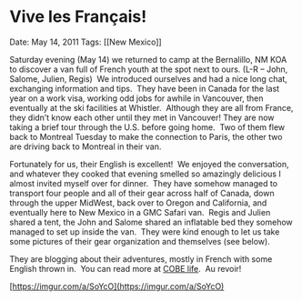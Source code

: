 # Vive les Français!

Date: May 14, 2011
Tags: [[New Mexico]]

Saturday evening (May 14) we returned to camp at the Bernalillo, NM KOA to discover a van full of French youth at the spot next to ours. (L-R – John, Salome, Julien, Regis)  We introduced ourselves and had a nice long chat, exchanging information and tips.  They have been in Canada for the last year on a work visa, working odd jobs for awhile in Vancouver, then eventually at the ski facilities at Whistler.  Although they are all from France, they didn’t know each other until they met in Vancouver! They are now taking a brief tour through the U.S. before going home.  Two of them flew back to Montreal Tuesday to make the connection to Paris, the other two are driving back to Montreal in their van.

Fortunately for us, their English is excellent!  We enjoyed the conversation, and whatever they cooked that evening smelled so amazingly delicious I almost invited myself over for dinner.  They have somehow managed to transport four people and all of their gear across half of Canada, down through the upper MidWest, back over to Oregon and California, and eventually here to New Mexico in a GMC Safari van.  Regis and Julien shared a tent, the John and Salome shared an inflatable bed they somehow managed to set up inside the van.  They were kind enough to let us take some pictures of their gear organization and themselves (see below).

They are blogging about their adventures, mostly in French with some English thrown in.  You can read more at [COBE life](https://www.travelpod.com/travel-blog/cobelife/1/tpod.html).  Au revoir!

[https://imgur.com/a/SoYcO](https://imgur.com/a/SoYcO)